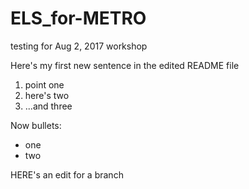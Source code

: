 # ELS_for-METRO
testing for Aug 2, 2017 workshop

Here's my first new sentence in the edited README file
1. point one
2. here's two
3. ...and three

Now bullets:
* one
* two

HERE's an edit for a branch
